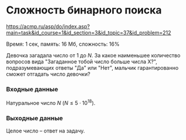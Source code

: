 # Сложность бинарного поиска

<https://acmp.ru/asp/do/index.asp?main=task&id_course=1&id_section=3&id_topic=37&id_problem=212>

Время: 1 сек, память: 16 Мб, сложность: 16%

Девочка загадала число от $1$ до $N$. За какое наименьшее количество вопросов вида "Загаданное тобой число больше числа X?", подразумевающих ответы "Да" или "Нет", мальчик гарантированно сможет отгадать число девочки?

### Входные данные 
Натуральное число $N$ ($N \leq 5\cdot 10^{18}$).

### Выходные данные
Целое число – ответ на задачу.
